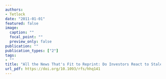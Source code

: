 ```yaml
---
authors:
- Tetlock
date: "2011-01-01"
featured: false
image:
  caption: ""
  focal_point: ""
  preview_only: false
publication: ""
publication_types: ["2"]
tags:
- ""
title: "All the News That's Fit to Reprint: Do Investors React to Stale Information?"
url_pdf: https://doi.org/10.1093/rfs/hhq141
---
```

